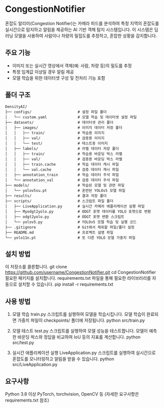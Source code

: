# CongestionNotifier
혼잡도 알리미(Congestion Notifier)는 카메라 피드를 분석하여 특정 지역의 혼잡도를 실시간으로 탐지하고 알림을 제공하는 AI 기반 객체 탐지 시스템입니다. 이 시스템은 딥러닝 모델을 사용하여 사람이나 차량의 밀집도를 추정하고, 혼잡한 상황을 감지합니다.

## 주요 기능
- 이미지 또는 실시간 영상에서 객체(예: 사람, 차량 등)의 밀도를 추정
- 특정 임계값 이상일 경우 알림 제공
- 모델 학습을 위한 데이터셋 구성 및 전처리 기능 포함

## 폴더 구조
```plaintext
DensityAI/
├── configs/                     # 설정 파일 폴더
│   └── custom.yaml              # 모델 학습 및 데이터셋 설정 파일
├── datasets/                    # 데이터셋 관리 폴더
│   ├── images/                  # 이미지 데이터 저장 폴더
│   │   ├── train/               # 학습용 이미지
│   │   ├── val/                 # 검증용 이미지
│   │   └── test/                # 테스트용 이미지
│   ├── labels/                  # 라벨 데이터 저장 폴더
│   │   ├── train/               # 학습용 바운딩 박스 라벨
│   │   ├── val/                 # 검증용 바운딩 박스 라벨
│   │   ├── train.cache          # 학습 데이터 캐시 파일
│   │   └── val.cache            # 검증 데이터 캐시 파일
│   ├── annotation_train         # 학습 데이터 주석 파일 
│   └── annotation_val           # 검증 데이터 주석 파일 
├── models/                      # 학습된 모델 및 관련 파일
│   └── yolov5su.pt              # 훈련된 YOLOv5 모델 파일
├── results/                     # 결과 저장 폴더
├── scripts/                     # 스크립트 파일 폴더
│   ├── LiveApplication.py       # 실시간 카메라 애플리케이션 실행 파일
│   ├── Myodgt2yolo.py           # ODGT 포맷 데이터를 YOLO 포맷으로 변환
│   ├── odgt2yolo.py             # ODGT 포맷 변환 스크립트
│   └── yolov5.py                # YOLOv5 모델 학습 및 실행 코드
├── .gitignore                   # Git에서 제외할 파일/폴더 설정
├── README.md                    # 프로젝트 설명 파일
└── yolo11n.pt                   # 또 다른 YOLO 모델 가중치 파일
```

## 설치 방법
이 저장소를 클론합니다.
git clone https://github.com/username/CongestionNotifier.git
cd CongestionNotifier
필요한 패키지를 설치합니다. requirements.txt 파일을 통해 필요한 라이브러리를 자동으로 설치할 수 있습니다.
pip install -r requirements.txt

## 사용 방법
1. 모델 학습
train.py 스크립트를 실행하여 모델을 학습시킵니다. 모델 학습이 완료되면 가중치 파일이 checkpoints/ 폴더에 저장됩니다.
python src/train.py

2. 모델 테스트
test.py 스크립트를 실행하여 모델 성능을 테스트합니다. 모델이 예측한 바운딩 박스와 정답을 비교하여 IoU 등의 지표를 계산합니다.
python src/test.py

3. 실시간 애플리케이션 실행
LiveApplication.py 스크립트를 실행하여 실시간으로 혼잡도를 모니터링하고 알림을 받을 수 있습니다.
python src/LiveApplication.py

## 요구사항
Python 3.8 이상
PyTorch, torchvision, OpenCV 등 (자세한 요구사항은 requirements.txt 참조)


